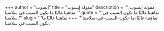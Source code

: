 +++
author = "إيسوب"
title = "مقولة إيسوب"
description = '''مقولة إيسوب: تفاهتنا غالبًا ما تكون السبب في سلامتنا.'''
quote = '''تفاهتنا غالبًا ما تكون السبب في سلامتنا.'''
slug = '''تفاهتنا-غالبًا-ما-تكون-السبب-في-سلامتنا'''
+++
تفاهتنا غالبًا ما تكون السبب في سلامتنا.
